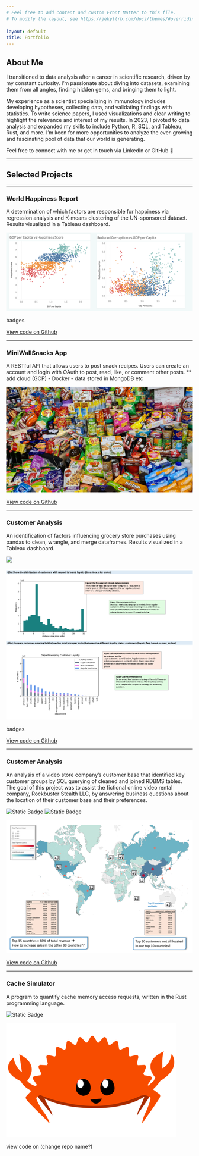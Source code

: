 ```yaml
---
# Feel free to add content and custom Front Matter to this file.
# To modify the layout, see https://jekyllrb.com/docs/themes/#overriding-theme-defaults

layout: default
title: Portfolio
---
```


## About Me

I transitioned to data analysis after a career in scientific research, driven by my constant curiosity. I’m passionate about diving into datasets, examining them from all angles, finding hidden gems, and bringing them to light. 

My experience as a scientist specializing in immunology includes developing hypotheses, collecting data, and validating findings with statistics. To write science papers, I used visualizations and clear writing to highlight the relevance and interest of my results. In 2023, I pivoted to data analysis and expanded my skills to include Python, R, SQL, and Tableau, Rust, and more. I’m keen for more opportunities to analyze the ever-growing and fascinating pool of data that our world is generating. 

Feel free to connect with me or get in touch via LinkedIn or GitHub 📧

---

## Selected Projects

---

### World Happiness Report
A determination
of which factors are responsible for happiness via regression analysis and K-means clustering of the UN-sponsored dataset. Results visualized in a Tableau dashboard.

![](/assets/img/WHR2.png)

badges

[View code on Github](https://github.com/ktedford1/World-Happiness-Report-Analysis)

---

### MiniWallSnacks App
A RESTful API that allows users to post snack recipes. Users can create an account and login with OAuth to post, read, like, or comment other posts.
** add cloud (GCP) - Docker - data stored in MongoDB etc

![](/assets/img/snacks.jpg)

[View code on Github](https://github.com/University-of-London/csm020-coursework-ktedford1)

---

### Customer Analysis
An identification of factors influencing grocery store purchases using pandas to clean, wrangle, and merge dataframes. Results visualized in a Tableau dashboard.

![](https://img.shields.io/badge/Python-white?style=plastic&logo=Python)

![](/assets/img/instacart.png)

badges

[View code on Github](https://github.com/ktedford1/Instacart-Market-Basket-Analysis)

---

### Customer Analysis
An analysis of a video store company’s customer base that identified key customer groups by SQL querying of cleaned and joined RDBMS tables. The goal of this project was to assist the fictional online video rental company, Rockbuster Stealth LLC, by answering business questions about the location of their customer base and their preferences.

![Static Badge](https://img.shields.io/badge/PostgreSQL-white?style=plastic&logo=PostgreSQL) ![Static Badge](https://img.shields.io/badge/Tableau-white?style=plastic&logo=Tableau)

![](/assets/img/rockbuster.png)

[View code on Github](https://github.com/ktedford1/Customer-Analysis-for-Rockbuster-Videos)

---

### Cache Simulator 
A program to quantify cache memory access requests, written in the Rust programming language.

![Static Badge](https://img.shields.io/badge/Rust-white?style=plastic&logo=Rust&logoColor=black)

![](/assets/img/crab.png)

view code on (change repo name?)

